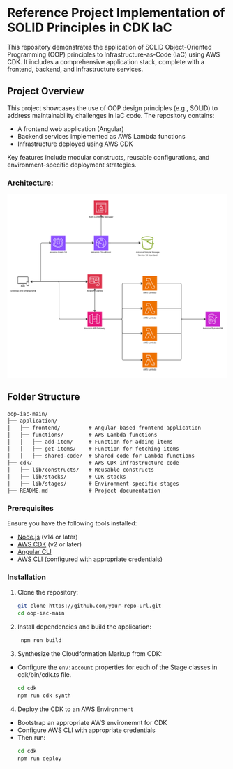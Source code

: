 # Reference Project Implementation of SOLID Principles in CDK IaC
This repository demonstrates the application of SOLID Object-Oriented Programming (OOP) principles to Infrastructure-as-Code (IaC) using AWS CDK. It includes a comprehensive application stack, complete with a frontend, backend, and infrastructure services.

## Project Overview

This project showcases the use of OOP design principles (e.g., SOLID) to address maintainability challenges in IaC code. The repository contains:

- A frontend web application (Angular)
- Backend services implemented as AWS Lambda functions
- Infrastructure deployed using AWS CDK

Key features include modular constructs, reusable configurations, and environment-specific deployment strategies.

### Architecture:
![Architecture](Architecture.png)

## Folder Structure

```plaintext
oop-iac-main/
├── application/
│   ├── frontend/         # Angular-based frontend application
│   ├── functions/        # AWS Lambda functions
│   │   ├── add-item/     # Function for adding items
│   │   ├── get-items/    # Function for fetching items
│   │   ├── shared-code/  # Shared code for Lambda functions
├── cdk/                  # AWS CDK infrastructure code
│   ├── lib/constructs/   # Reusable constructs
│   ├── lib/stacks/       # CDK stacks
│   ├── lib/stages/       # Environment-specific stages
├── README.md             # Project documentation
```
### Prerequisites

Ensure you have the following tools installed:

- [Node.js](https://nodejs.org/) (v14 or later)
- [AWS CDK](https://aws.amazon.com/cdk/) (v2 or later)
- [Angular CLI](https://angular.io/cli)
- [AWS CLI](https://aws.amazon.com/cli/) (configured with appropriate credentials)

### Installation

1. Clone the repository:

   ```bash
   git clone https://github.com/your-repo-url.git
   cd oop-iac-main
2. Install dependencies and build the application:

   ```bash
    npm run build
3. Synthesize the Cloudformation Markup from CDK:
- Configure the `env:account` properties for each of the Stage classes in cdk/bin/cdk.ts file.
    ```bash
    cd cdk
    npm run cdk synth
4. Deploy the CDK to an AWS Environment
- Bootstrap an appropriate AWS environemnt for CDK
- Configure AWS CLI with appropriate credentials
- Then run: 
    ```bash
    cd cdk
    npm run deploy
